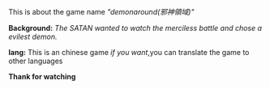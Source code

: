 This is about the game name *"demonaround(邪神領域)"*

**Background:**
*The SATAN wanted to watch the merciless battle and chose a evilest demon.*

**lang:**
This is an chinese game
*if you want*,you can translate the game to other languages

**Thank for watching**

